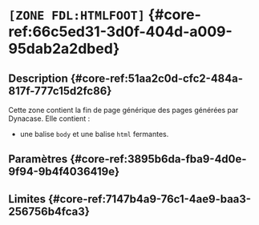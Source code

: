# `[ZONE FDL:HTMLFOOT]` {#core-ref:66c5ed31-3d0f-404d-a009-95dab2a2dbed}

## Description  {#core-ref:51aa2c0d-cfc2-484a-817f-777c15d2fc86}

Cette zone contient la fin de page générique des pages générées par Dynacase. 
Elle contient :

* une balise `body` et une balise `html` fermantes.

## Paramètres {#core-ref:3895b6da-fba9-4d0e-9f94-9b4f4036419e}


## Limites {#core-ref:7147b4a9-76c1-4ae9-baa3-256756b4fca3}

<!-- link -->